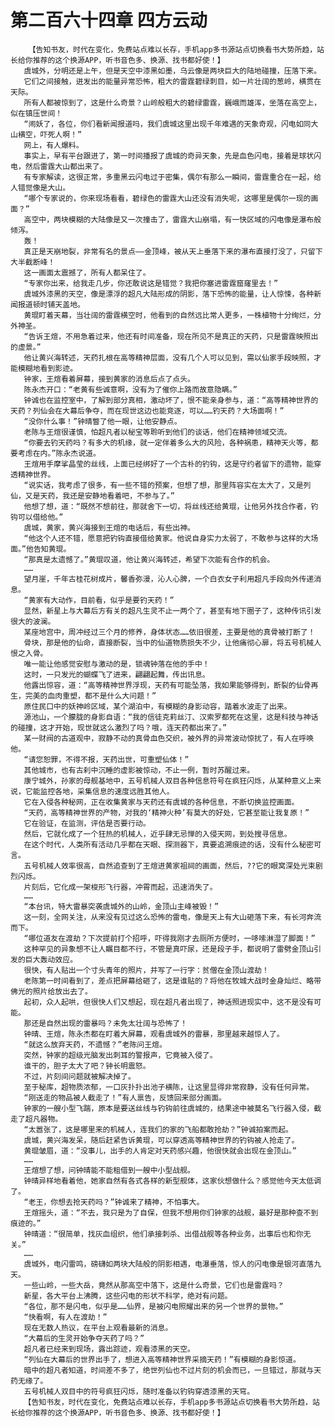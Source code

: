 # 第二百六十四章 四方云动
        【告知书友，时代在变化，免费站点难以长存，手机app多书源站点切换看书大势所趋，站长给你推荐的这个换源APP，听书音色多、换源、找书都好使！】
       虞城外，分明还是上午，但是天空中漆黑如墨，乌云像是两块巨大的陆地碰撞，压落下来。
       它们之间接触，迸发出的能量异常恐怖，粗大的雷霆碧绿刺目，如一片壮阔的葱岭，横贯在天际。
       所有人都被惊到了，这是什么奇景？山岭般粗大的碧绿雷霆，巍峨而雄浑，坐落在高空上，似在镇压世间！
       “闹妖了，各位，你们看新闻报道吗，我们虞城这里出现千年难遇的天象奇观，闪电如同大山横空，吓死人啊！”
       网上，有人爆料。
       事实上，早有平台跟进了，第一时间播报了虞城的奇异天象，先是血色闪电，接着是球状闪电，然后雷霆大山都出来了。
       有专家解读，这很正常，多重黑云闪电过于密集，偶尔有那么一瞬间，雷霆重合在一起，给人错觉像是大山。
       “哪个专家说的，你来现场看看，碧绿色的雷霆大山还没有消失呢，这哪里是偶尔一现的画面？”
       高空中，两块模糊的大陆像是又一次撞击了，雷霆大山崩塌，有一快区域的闪电像是瀑布般倾泻。
       轰！
       真正是天崩地裂，非常有名的景点——金顶峰，被从天上垂落下来的瀑布直接打没了，只留下大半截断峰！
       这一画面太震撼了，所有人都呆住了。
       “专家你出来，给我走几步，你还敢说这是错觉？我把你塞进雷霆窟窿里去！”
       虞城外漆黑的天空，像是漂浮的超凡大陆形成的阴影，落下恐怖的能量，让人惊悚，各种新闻报道顿时铺天盖地。
       黄琨盯着天幕，当壮阔的雷霆横空时，他看到的自然远比常人更多，一株植物十分绚烂，分外神圣。
       “告诉王煊，不用急着过来，他还有时间准备，现在所见不是真正的天药，只是雷霆映照出的虚景。”
       他让黄兴海转述，天药扎根在高等精神层面，没有几个人可以见到，需以仙家手段映照，才能模糊地看到影迹。
       钟家，王煊看着屏幕，接到黄家的消息后点了点头。
       陈永杰开口：“老黄有些诚意啊，没有为了催你上路而故意隐瞒。”
       钟诚也在监控室中，了解到部分真相，激动坏了，恨不能亲身参与，道：“高等精神世界的天药？列仙会在大幕后争夺，而在现世这边也能竞逐，可以……钓天药？大场面啊！”
       “没你什么事！”钟晴瞥了他一眼，让他安静点。
       老陈与王煊很谨慎，怕超凡者以秘宝等聆听到他们的谈话，他们在精神领域交流。
       “你要去钓天药吗？有多大的机缘，就一定伴着多么大的风险，各种祸患，精神天火等，都要考虑在内。”陈永杰说道。
       王煊用手摩挲晶莹的丝线，上面已经绑好了一个古朴的钓钩，这是守约者留下的遗物，能穿透精神世界。
       “说实话，我考虑了很多，有一些不错的预案，但想了想，那里阵容实在太大了，又是列仙，又是天药，我还是安静地看着吧，不参与了。”
       他想了想，道：“既然不想前往，那就舍下一切，将丝线还给黄琨，让他另外找合作者，钓钩可以借给他。”
       虞城，黄家，黄兴海接到王煊的电话后，有些出神。
       “他这个人还不错，愿意把钓钩直接借给黄家。他说自身实力太弱了，不敢参与这样的大场面。”他告知黄琨。
       “那真是太遗憾了。”黄琨叹道，他让黄兴海转述，希望下次能有合作的机会。
       ……
       望月崖，千年古桂花树成片，馨香弥漫，沁人心脾，一个白衣女子利用超凡手段向外传递消息。
       “黄家有大动作，目前看，似乎是要钓天药！”
       显然，新星上与大幕后方有关的超凡生灵不止一两个了，甚至有地下圈子了，这种传讯引发很大的波澜。
       某座地宫中，周冲经过三个月的修养，身体状态……依旧很差，主要是他的真骨被打断了！
       骨块，那是他的仙命，直接断裂，当中的仙道物质损失不少，让他痛彻心扉，将五号机械人恨之入骨。
       唯一能让他感觉安慰与激动的是，锁魂钟落在他的手中！
       这时，一只发光的蝴蝶飞了进来，翩翩起舞，传出讯息。
       他露出惊容，道：“高等精神世界浮现，天药有可能坠落，我如果能够得到，断裂的仙骨再生，完美的血肉重塑，都不是什么大问题！”
       原住民口中的妖神岭区域，某个湖泊中，有模糊的身影动容，踏着水波走了出来。
       源池山，一个朦胧的身影自语：“我的信徒克莉丝汀、汉索罗都死在这里，这是科技与神话的碰撞，这才开始，现世就这么激烈了吗？哦，连天药都出来了。”
       某一财阀的古道观中，寂静不动的真骨血色交织，被外界的异常波动惊扰了，有人在呼唤他。
       “请您恕罪，不得不报，天药出世，可重塑仙体！”
       其他城市，也有古刹中沉睡的虚影被惊动，不止一例，暂时苏醒过来。
       康宁城外，孙家的母舰基地中，五号机械人双目各种信息符号在疯狂闪烁，从某种意义上来说，它能监控各地，采集信息的速度远胜其他人。
       它在入侵各种秘网，正在收集黄家与天药还有虞城的各种信息，不断切换监控画面。
       “天药，高等精神世界的产物，对我的‘精神火种’有莫大的好处，它甚至能让我复原！”
       它在验证，在监测，评估是否要行动。
       然后，它就化成了一个狂热的机械人，近乎肆无忌惮的入侵天网，到处搜寻信息。
       在这个时代，人类所有活动几乎都在天眼、探测器下，真要追溯痕迹的话，没有什么秘密可言。
       五号机械人效率很高，自然追查到了王煊进黄家祖祠的画面，然后，??它的眼窝深处光束剧烈闪烁。
       片刻后，它化成一架梭形飞行器，冲霄而起，迅速消失了。
       ……
       “本台讯，特大雷暴突袭虞城外的山岭，金顶山主峰被毁！”
       这一刻，全网关注，从来没有见过这么恐怖的雷电，像是天上有大山砸落下来，有长河奔流而下。
       “哪位道友在渡劫？下次提前打个招呼，吓得我刚才去厕所方便时，一哆嗦淋湿了脚面！”
       这种罕见的异象想不让人瞩目都不行，不管是真吓尿，还是段子手，都说明了雷劈金顶山引发的巨大轰动效应。
       很快，有人贴出一个寸头青年的照片，并写了一行字：贫僧在金顶山渡劫！
       老陈第一时间看到了，差点把屏幕给砸了，这是谁贴的？将他在牧城大战时金身灿烂、略带佛光的照片给放出去了。
       起初，众人起哄，但很快人们又想起，现在超凡者出现了，神话照进现实中，这不是没有可能。
       那还是自然出现的雷暴吗？未免太壮阔与恐怖了！
       钟晴、王煊，陈永杰都在盯着大屏幕，观看虞城外的雷暴，那里越来越惊人了。
       “就这么放弃天药，不遗憾？”老陈问王煊。
       突然，钟家的超级光脑发出刺耳的警报声，它竟被入侵了。
       谁干的，胆子太大了吧？钟长明震怒。
       不过，片刻间问题就被解决掉了。
       至于秘库，超物质浓郁，一口灰扑扑出池子横陈，让这里显得非常寂静，没有任何异常。
       “刚送走的物品被人截走了！”有人禀告，反馈回来部分画面。
       钟家的一艘小型飞踹，原本是要送丝线与钓钩前往虞城的，结果途中被莫名飞行器入侵，截走了超凡器物。
       “太嚣张了，这是哪里来的机械人，连我们的家的飞船都敢抢劫？”钟诚拍案而起。
       虞城，黄兴海发呆，随后赶紧告诉黄琨，可以穿透高等精神世界的钓钩被人抢走了。
       黄琨皱眉，道：“没事儿，出手的人肯定对天药感兴趣，他很快就会出现在金顶山。”
       ……
       王煊想了想，问钟晴能不能租借到一艘中小型战舰。
       钟晴异样地看着他，她家自然有各式各样的新型舰体，这家伙想做什么？感觉他今天太低调了。
       “老王，你想去抢天药吗？”钟诚来了精神，不怕事大。
       王煊摇头，道：“不去，我只是为了自保，但我不想用你们钟家的战舰，最好是那种查不到痕迹的。”
       钟晴道：“很简单，找灰血组织，他们承接刺杀、出借战舰等各种业务，出事后也和你无关。”
       ……
       虞城外，电闪雷鸣，磅礴如两块大陆般的阴影相遇，电瀑垂落，惊人的闪电像是银河直落九天。
       一些山岭，一些大岳，竟然从那高空中落下，这是什么奇景，它们也是雷霆吗？
       新星，各大平台上沸腾，这些闪电的形状不科学，绝对有问题。
       “各位，那不是闪电，似乎是……仙界，是被闪电照耀出来的另一个世界的景物。”
       “快看啊，有人在渡劫！”
       现在无数人热议，在平台上观看最新的消息。
       “大幕后的生灵开始争夺天药了吗？”
       超凡者已经来到现场，露出踪迹，观看漆黑的天空。
       “列仙在大幕后的世界出手了，想进入高等精神世界采摘天药！”有模糊的身影惊道。
       暗中的超凡者知道，时间差不多了，绝世列仙也不过片刻的机会而已，一旦错过，那就与天药无缘了。
       五号机械人双目中的符号疯狂闪烁，随时准备以钓钩穿透漆黑的天穹。
       【告知书友，时代在变化，免费站点难以长存，手机app多书源站点切换看书大势所趋，站长给你推荐的这个换源APP，听书音色多、换源、找书都好使！】